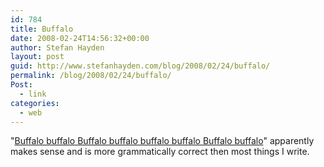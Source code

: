 ```yaml
---
id: 784
title: Buffalo
date: 2008-02-24T14:56:32+00:00
author: Stefan Hayden
layout: post
guid: http://www.stefanhayden.com/blog/2008/02/24/buffalo/
permalink: /blog/2008/02/24/buffalo/
Post:
  - link
categories:
  - web
---
```

"<a href="http://en.wikipedia.org/wiki/Buffalo_buffalo_Buffalo_buffalo_buffalo_buffalo_Buffalo_buffalo">Buffalo buffalo Buffalo buffalo buffalo buffalo Buffalo buffalo</a>" apparently makes sense and is more grammatically correct then most things I write.